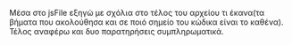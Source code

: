 Μέσα στο jsFile εξηγώ με σχόλια στο τέλος του αρχείου τι έκανα(τα βήματα που ακολούθησα και σε ποιό σημείο του κώδικα είναι το καθένα).
Τέλος αναφέρω και δυο παρατηρήσεις συμπληρωματικά.


 
 
                                                            
